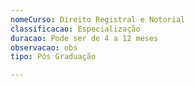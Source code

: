 ```yaml
---
nomeCurso: Direito Registral e Notorial
classificacao: Especialização
duracao: Pode ser de 4 a 12 meses
observacao: obs
tipo: Pós Graduação

---
```


